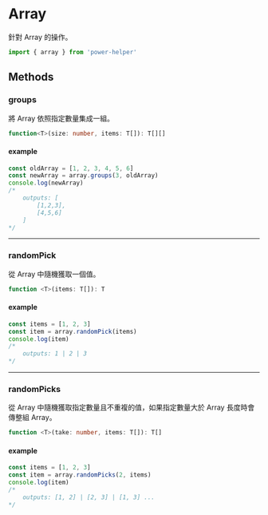 # Array

針對 Array 的操作。

```ts
import { array } from 'power-helper'
```

## Methods

### groups

將 Array 依照指定數量集成一組。

```ts
function<T>(size: number, items: T[]): T[][]
```

#### example

```ts
const oldArray = [1, 2, 3, 4, 5, 6]
const newArray = array.groups(3, oldArray)
console.log(newArray)
/*
    outputs: [
        [1,2,3],
        [4,5,6]
    ]
*/
```

---

### randomPick

從 Array 中隨機獲取一個值。

```ts
function <T>(items: T[]): T
```

#### example

```ts
const items = [1, 2, 3]
const item = array.randomPick(items)
console.log(item)
/*
    outputs: 1 | 2 | 3
*/
```

---

### randomPicks

從 Array 中隨機獲取指定數量且不重複的值，如果指定數量大於 Array 長度時會傳整組 Array。

```ts
function <T>(take: number, items: T[]): T[]
```

#### example

```ts
const items = [1, 2, 3]
const item = array.randomPicks(2, items)
console.log(item)
/*
    outputs: [1, 2] | [2, 3] | [1, 3] ...
*/
```
